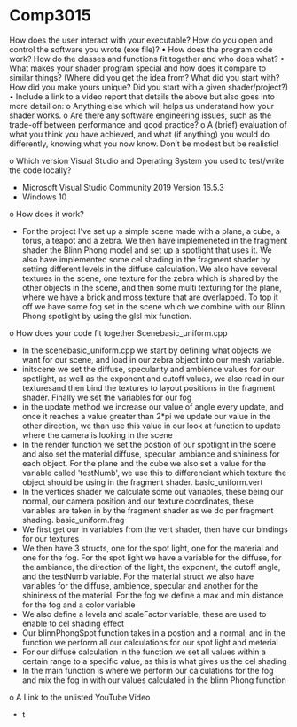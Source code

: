 # Comp3015

How does the user interact with your executable? How do you open and control the
software you wrote (exe file)?
• How does the program code work? How do the classes and functions fit together and who
does what? 
• What makes your shader program special and how does it compare to similar things?
(Where did you get the idea from? What did you start with? How did you make yours
unique? Did you start with a given shader/project?)
• Include a link to a video report that details the above but also goes into more detail on:
 o Anything else which will helps us understand how your shader works.
 o Are there any software engineering issues, such as the trade-off between
 performance and good practice?
 o A (brief) evaluation of what you think you have achieved, and what (if anything) you
 would do differently, knowing what you now know. Don’t be modest but be realistic!


o Which version Visual Studio and Operating System you used to test/write the code locally?
- Microsoft Visual Studio Community 2019 Version 16.5.3
- Windows 10

o How does it work?
- For the project I've set up a simple scene made with a plane, a cube, a torus, a teapot and a zebra. We then have implemeneted in the fragment
  shader the Blinn Phong model and set up a spotlight that uses it. We also have implemented some cel shading in the fragment shader by setting
  different levels in the diffuse calculation. We also have several textures in the scene, one texture for the zebra which is shared by the other
  objects in the scene, and then some multi texturing for the plane, where we have a brick and moss texture that are overlapped. To top it off 
  we have some fog set in the scene which we combine with our Blinn Phong spotlight by using the glsl mix function.

o How does your code fit together 
Scenebasic_uniform.cpp
- In the scenebasic_uniform.cpp we start by defining what objects we want for our scene, and load in our zebra object into our mesh variable.
- initscene we set the diffuse, specularity and ambience values for our spotlight, as well as the exponent and cutoff values, we also read in
  our texturesand then bind the textures to layout positions in the fragment shader. Finally we set the variables for our fog
- in the update method we increase our value of angle every update, and once it reaches a value greater than 2*pi we update our value in the
  other direction, we than use this value in our look at function to update where the camera is looking in the scene
- In the render function we set the postion of our spotlight in the scene and also set the material diffuse, specular, ambiance and shininess 
  for each object. For the plane and the cube we also set a value for the variable called 'testNumb', we use this to differenciant which texture
  the object should be using in the fragment shader.
basic_uniform.vert
- In the vertices shader we calculate some out variables, these being our normal, our camera position and our texture coordinates, these variables
  are taken in by the fragment shader as we do per fragment shading.
basic_uniform.frag
- We first get our in variables from the vert shader, then have our bindings for our textures
- We then have 3 structs, one for the spot light, one for the material and one for the fog. For the spot light we have a variable for the diffuse,
  for the ambiance, the direction of the light, the exponent, the cutoff angle, and the testNumb variable. For the material struct we also have
  variables for the diffuse, ambience, specular and another for the shininess of the material. For the fog we define a max and min distance for
  the fog and a color variable
- We also define a levels and scaleFactor variable, these are used to enable to cel shading effect
- Our blinnPhongSpot function takes in a postion and a normal, and in the function we perform all our calculations for our spot light and meterial
- For our diffuse calculation in the function we set all values within a certain range to a specific value, as this is what gives us the cel shading
- In the main function is where we perform our calculations for the fog and mix the fog in with our values calculated in the blinn Phong function

o A Link to the unlisted YouTube Video
- t
